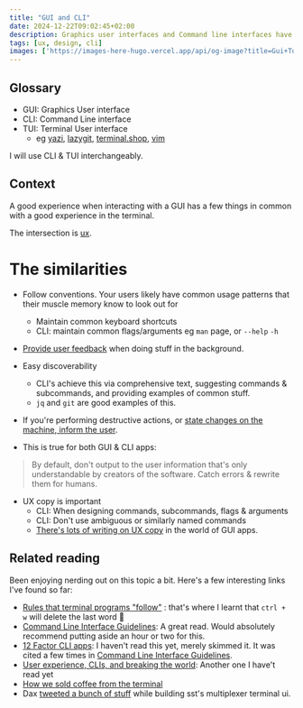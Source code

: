 ```yaml
---
title: "GUI and CLI"
date: 2024-12-22T09:02:45+02:00
description: Graphics user interfaces and Command line interfaces have quite a bit in common.
tags: [ux, design, cli]
images: ['https://images-here-hugo.vercel.app/api/og-image?title=Gui+Tui']
---
```


## Glossary
- GUI: Graphics User interface
- CLI: Command Line interface
- TUI: Terminal User interface
  - eg [yazi](https://yazi-rs.github.io/), [lazygit](https://github.com/jesseduffield/lazygit), [terminal.shop](https://www.terminal.shop/), [vim](https://www.lazyvim.org/)

I will use CLI & TUI interchangeably.

## Context
A good experience when interacting with a GUI has a few things in common with a good experience in the terminal.

The intersection is [ux](/tags/ux).

# The similarities
- Follow conventions. Your users likely have common usage patterns that their muscle memory know to look out for
  - Maintain common keyboard shortcuts
  - CLI: maintain common flags/arguments eg `man` page, or `--help` `-h`
- [Provide user feedback](https://clig.dev/#saying-just-enough) when doing stuff in the background.
- Easy discoverability
  - CLI's achieve this via comprehensive text, suggesting commands & subcommands, and providing examples of common stuff.
  - `jq` and `git` are good examples of this.
- If you're performing destructive actions, or [state changes on the machine, inform the user](https://clig.dev/#output).

- This is true for both GUI & CLI apps:
> By default, don't output to the user information that's only understandable by creators of the software.
> Catch errors & rewrite them for humans.

- UX copy is important
  - CLI: When designing commands, subcommands, flags & arguments
  - CLI: Don't use ambiguous or similarly named commands
  - [There's lots of writing on UX copy](https://www.nngroup.com/articles/ux-writing-study-guide/) in the world of GUI apps.

## Related reading
Been enjoying nerding out on this topic a bit. Here's a few interesting links I've found so far:

- [Rules that terminal programs "follow"](https://jvns.ca/blog/2024/11/26/terminal-rules/) : that's where I learnt that `ctrl + w` will delete the last word 🤯
- [Command Line Interface Guidelines](https://clig.dev/): A great read. Would absolutely recommend putting aside an hour or two for this.
- [12 Factor CLI apps](https://medium.com/@jdxcode/12-factor-cli-apps-dd3c227a0e46): I haven't read this yet, merely skimmed it. It was cited a few times in [Command Line Interface Guidelines](https://clig.dev/).
- [User experience, CLIs, and breaking the world](https://uxdesign.cc/user-experience-clis-and-breaking-the-world-baed8709244f): Another one I have't read yet
- [How we sold coffee from the terminal](https://www.youtube.com/watch?v=POlZS8PcyZw)
- Dax [tweeted a bunch of stuff](https://www.google.com/search?q=site:twitter.com+thdxr+multiplexer) while building sst's multiplexer terminal ui.